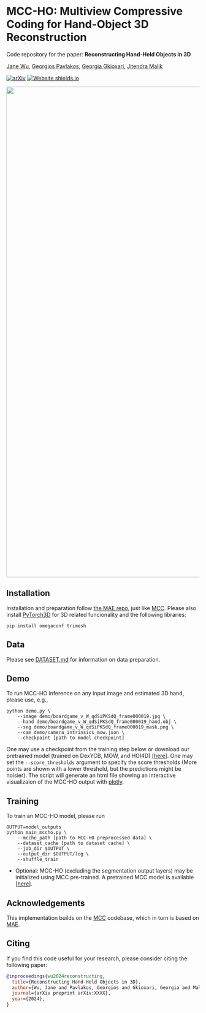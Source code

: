 # MCC-HO: Multiview Compressive Coding for Hand-Object 3D Reconstruction
Code repository for the paper:
**Reconstructing Hand-Held Objects in 3D**

[Jane Wu](https://janehwu.github.io/), [Georgios Pavlakos](https://geopavlakos.github.io/), [Georgia Gkioxari](https://gkioxari.github.io/), [Jitendra Malik](http://people.eecs.berkeley.edu/~malik/)

[![arXiv](https://img.shields.io/badge/arXiv-XXXX.XXXXX-00ff00.svg)](https://janehwu.github.io/mcc-ho/)  [![Website shields.io](https://img.shields.io/website-up-down-green-red/http/shields.io.svg)](https://janehwu.github.io/mcc-ho/)

<p align="center">
<img width="1280" alt="teaser" src="https://janehwu.github.io/mcc-ho/mccho_results.png">
</p>

## Installation
Installation and preparation follow [the MAE repo](https://github.com/facebookresearch/mae), just like [MCC](https://github.com/facebookresearch/MCC).
Please also install [PyTorch3D](https://pytorch3d.org/) for 3D related funcionality and the following libraries:

```
pip install omegaconf trimesh
```

## Data
Please see [DATASET.md](DATASET.md) for information on data preparation.

## Demo
To run MCC-HO inference on any input image and estimated 3D hand, please use, e.g., 
```
python demo.py \
    --image demo/boardgame_v_W_qdSiPKSdQ_frame000019.jpg \
    --hand demo/boardgame_v_W_qdSiPKSdQ_frame000019_hand.obj \
    --seg demo/boardgame_v_W_qdSiPKSdQ_frame000019_mask.png \
    --cam demo/camera_intrinsics_mow.json \
    --checkpoint [path to model checkpoint]
```
One may use a checkpoint from the training step below or download our pretrained model (trained on DexYCB, MOW, and HOI4D) [[here](https://drive.google.com/file/d/17VOYtywmKhDh_JUULT_M20TNByBUUbqZ/view?usp=sharing)].
One may set the `--score_thresholds` argument to specify the score thresholds (More points are shown with a lower threshold, but the predictions might be noisier). 
The script will generate an html file showing an interactive visualizaion of the MCC-HO output with [plotly](https://plotly.com/).

## Training
To train an MCC-HO model, please run
```
OUTPUT=model_outputs
python main_mccho.py \
    --mccho_path [path to MCC-HO preprocessed data] \
    --dataset_cache [path to dataset cache] \
    --job_dir $OUTPUT \
    --output_dir $OUTPUT/log \
    --shuffle_train
```
- Optional: MCC-HO (excluding the segmentation output layers) may be initialized using MCC pre-trained. A pretrained MCC model is available [[here](https://dl.fbaipublicfiles.com/MCC/co3dv2_all_categories.pth)].

## Acknowledgements
This implementation builds on the [MCC](https://github.com/facebookresearch/MCC) codebase, which in turn is based on [MAE](https://github.com/facebookresearch/mae).

## Citing
If you find this code useful for your research, please consider citing the following paper:

```bibtex
@inproceedings{wu2024reconstructing,
  title={Reconstructing Hand-Held Objects in 3D},
  author={Wu, Jane and Pavlakos, Georgios and Gkioxari, Georgia and Malik, Jitendra},
  journal={arXiv preprint arXiv:XXXX},
  year={2024},
}
```
